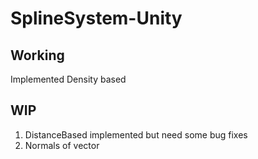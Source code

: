 # SplineSystem-Unity

## Working
Implemented Density based
## WIP
1. DistanceBased implemented but need some bug fixes
2. Normals of vector 

